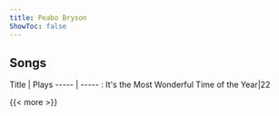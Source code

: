 ```yaml
---
title: Peabo Bryson
ShowToc: false
---
```


## Songs
Title | Plays 
----- | ----- : 
It's the Most Wonderful Time of the Year|22

{{< more >}}